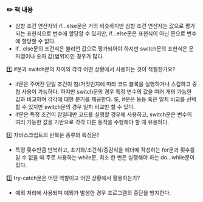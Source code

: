 ### ✏️ 책 내용

- 삼항 조건 연산자와 if…else문은 거의 비슷하지만 삼항 조건 연산자는 값으로 평가되는 표현식으로 변수에 할당할 수 있지만, if…else문은 표현식이 아닌 문으로 변수에 할당할 수 없다.
- if…else문의 조건식은 불리언 값으로 평가되어야 하지만 switch문의 표현식은 문자열이나 숫자 값(범위X)인 경우가 많다.

<aside>
1️⃣ if문과 switch문의 차이와 각각 어떤 상황에서 사용하는 것이 적절한가요?
</aside>

- if문은 주어진 단일 조건이 참/거짓인지에 따라 코드 블록을 실행하거나 스킵하고 중첩 사용이 가능하다. 하지만 switch문의 경우 특정 변수의 값을 여러 개의 가능한 값과 비교하며 각각에 대한 분기를 제공한다. 또, if문은 동등 혹은 일치 비교를 선택할 수 있지만 switch문의 경우 일치 비교만 할 수 있다.
- if문은 특정 조건이 참일때만 코드를 실행할 경우에 사용하고, switch문은 변수의 여러 가능한 값을 기반으로 각각 다른 동작을 수행해야 할 때 유용하다.

<aside>
2️⃣ 자바스크립트의 반복문 종류와 특징은?

</aside>

- 특정 횟수만큼 반복하고, 초기화/조건식/증감식을 헤더에 작성하는 for문과 횟수를 알 수 없을 때 주로 사용하는 while문, 최소 한 번은 실행해야 하는 do…while문이 있다.

<aside>
3️⃣ try-catch문은 어떤 역할이고 어떤 상황에서 활용하는가?

</aside>

- 예외 처리에 사용되며 예외가 발생한 경우 프로그램의 중단을 방지한다.
